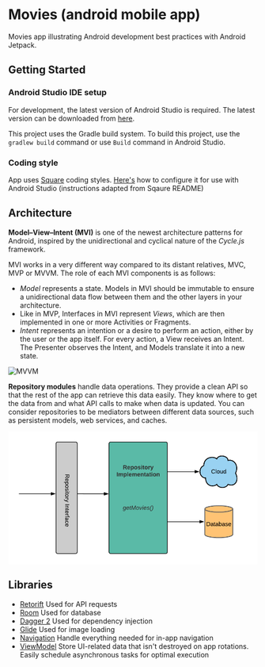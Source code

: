 Movies (android mobile app)
=================

Movies app illustrating Android development best practices with Android Jetpack.

Getting Started
---------------

### Android Studio IDE setup
For development, the latest version of Android Studio is required.
The latest version can be downloaded from [here](https://developer.android.com/studio/).

This project uses the Gradle build system.
To build this project, use the `gradlew build` command or use `Build` command in Android Studio.

### Coding style
App uses [Square](https://github.com/square/java-code-styles) coding styles.
[Here's](https://github.com/square/java-code-styles/blob/main/README.md) how to configure it for use with Android Studio
(instructions adapted from Sqaure README)

Architecture
--------------
**Model–View–Intent (MVI)** is one of the newest architecture patterns for Android, inspired by the unidirectional and cyclical nature of the  _Cycle.js_  framework.

MVI works in a very different way compared to its distant relatives, MVC, MVP or MVVM. The role of each MVI components is as follows:

-   _Model_  represents a state. Models in MVI should be immutable to ensure a unidirectional data flow between them and the other layers in your architecture.
-   Like in MVP, Interfaces in MVI represent  _Views_, which are then implemented in one or more Activities or Fragments.
-   _Intent_  represents an intention or a desire to perform an action, either by the user or the app itself. For every action, a View receives an Intent. The Presenter observes the Intent, and Models translate it into a new state.

![MVVM](https://miro.medium.com/max/1898/1*Qptt82Zl3l0fGvhwUM-4cQ.png "Model–View–Intent")

**Repository modules** handle data operations. They provide a clean API so that the rest of the app can retrieve this data easily. They know where to get the data from and what API calls to make when data is updated. You can consider repositories to be mediators between different data sources, such as persistent models, web services, and caches.

<img align="center" src="screenshots/diagram.png" />

Libraries
--------------
* [Retorift](https://github.com/square/retrofit) Used for API requests
* [Room](https://developer.android.com/topic/libraries/architecture/room) Used for database
* [Dagger 2](https://github.com/google/dagger) Used for dependency injection
* [Glide](https://github.com/bumptech/glide) Used for image loading
* [Navigation](https://developer.android.com/guide/navigation/navigation-getting-started) Handle everything needed for in-app navigation
* [ViewModel](https://www.google.com/aclk?sa=l&ai=DChcSEwjF_9mdi9rsAhWFGHsKHfBeCUMYABAAGgJsZQ&sig=AOD64_3JpFaMS2BFPlkU6waX4Jkw3UVD1g&q&adurl&ved=2ahUKEwil39Cdi9rsAhUK_CoKHaWPDa8Q0Qx6BAgwEAE) Store UI-related data that isn't destroyed on app rotations. Easily schedule asynchronous tasks for optimal execution
